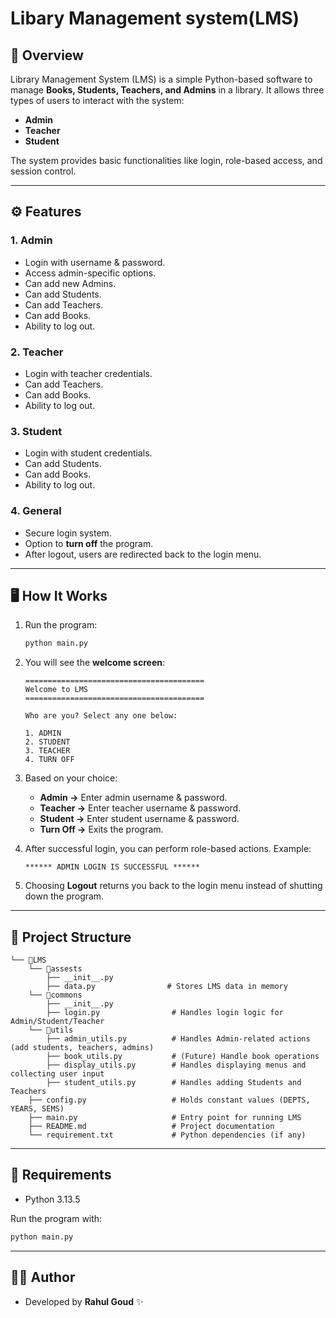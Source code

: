 # Libary Management system(LMS)

## 📌 Overview

Library Management System (LMS) is a simple Python-based software to manage **Books, Students, Teachers, and Admins** in a library. It allows three types of users to interact with the system:

* **Admin** 
* **Teacher** 
* **Student** 

The system provides basic functionalities like login, role-based access, and session control.

---

## ⚙️ Features

### 1. Admin

* Login with username & password.
* Access admin-specific options.
* Can add new Admins.
* Can add Students.
* Can add Teachers.
* Can add Books.
* Ability to log out.

### 2. Teacher

* Login with teacher credentials.
* Can add Teachers.
* Can add Books.
* Ability to log out.

### 3. Student

* Login with student credentials.
* Can add Students.
* Can add Books.
* Ability to log out.

### 4. General

* Secure login system.
* Option to **turn off** the program.
* After logout, users are redirected back to the login menu.

---

## 🖥️ How It Works

1. Run the program:

   ```bash
   python main.py
   ```

2. You will see the **welcome screen**:

   ```
   ========================================
   Welcome to LMS
   ========================================

   Who are you? Select any one below:

   1. ADMIN
   2. STUDENT
   3. TEACHER
   4. TURN OFF
   ```

3. Based on your choice:

   * **Admin →** Enter admin username & password.
   * **Teacher →** Enter teacher username & password.
   * **Student →** Enter student username & password.
   * **Turn Off →** Exits the program.

4. After successful login, you can perform role-based actions. Example:

   ```
   ****** ADMIN LOGIN IS SUCCESSFUL ******
   ```

5. Choosing **Logout** returns you back to the login menu instead of shutting down the program.

---

## 📂 Project Structure

```
└── 📁LMS
    └── 📁assests
        ├── __init__.py
        ├── data.py                # Stores LMS data in memory
    └── 📁commons
        ├── __init__.py
        ├── login.py                # Handles login logic for Admin/Student/Teacher
    └── 📁utils
        ├── admin_utils.py          # Handles Admin-related actions (add students, teachers, admins)
        ├── book_utils.py           # (Future) Handle book operations
        ├── display_utils.py        # Handles displaying menus and collecting user input
        ├── student_utils.py        # Handles adding Students and Teachers
    ├── config.py                   # Holds constant values (DEPTS, YEARS, SEMS)
    ├── main.py                     # Entry point for running LMS
    ├── README.md                   # Project documentation
    └── requirement.txt             # Python dependencies (if any)
```

---

## 📝 Requirements

* Python 3.13.5

Run the program with:

```bash
python main.py
```

---

## 👨‍💻 Author

* Developed by **Rahul Goud** ✨

